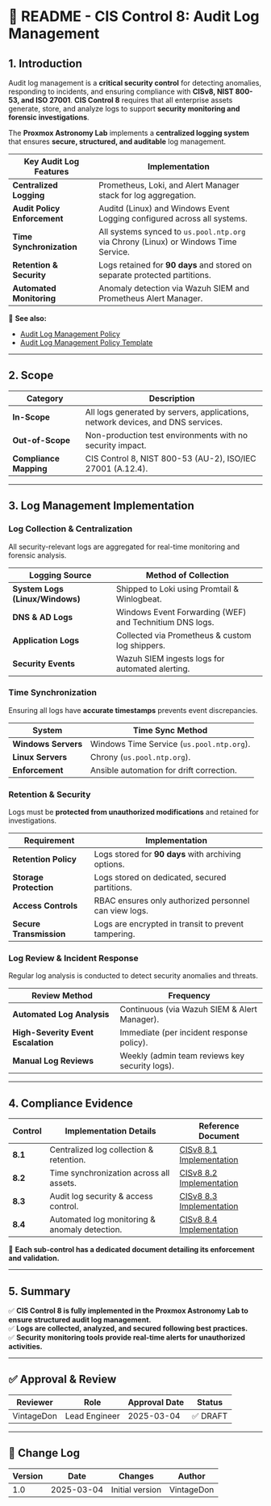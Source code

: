 <!-- ---
title: "README - CIS Control 8: Audit Log Management"
description: "An overview of CIS Control 8 and its implementation within the Proxmox Astronomy Lab, ensuring comprehensive audit log management."
author: "VintageDon"
tags: ["CISv8.1", "Audit Logging", "Monitoring", "Security", "Compliance"]
category: "Compliance"
kb_type: "README"
version: "1.0"
status: "Draft"
last_updated: "2025-03-04"
---
 -->

# **📜 README - CIS Control 8: Audit Log Management**

## **1. Introduction**

Audit log management is a **critical security control** for detecting anomalies, responding to incidents, and ensuring compliance with **CISv8, NIST 800-53, and ISO 27001**. **CIS Control 8** requires that all enterprise assets generate, store, and analyze logs to support **security monitoring and forensic investigations**.

The **Proxmox Astronomy Lab** implements a **centralized logging system** that ensures **secure, structured, and auditable** log management.

| **Key Audit Log Features** | **Implementation** |
|---------------------------|------------------|
| **Centralized Logging** | Prometheus, Loki, and Alert Manager stack for log aggregation. |
| **Audit Policy Enforcement** | Auditd (Linux) and Windows Event Logging configured across all systems. |
| **Time Synchronization** | All systems synced to `us.pool.ntp.org` via Chrony (Linux) or Windows Time Service. |
| **Retention & Security** | Logs retained for **90 days** and stored on separate protected partitions. |
| **Automated Monitoring** | Anomaly detection via Wazuh SIEM and Prometheus Alert Manager. |

📌 **See also:**

- [Audit Log Management Policy](../cisv81-controls/cisv81-08-audit-log-management-policy.md)
- [Audit Log Management Policy Template](../cisv81-policy-templates/cisv81-08-audit-log-management-template.md)

---

## **2. Scope**

| **Category**  | **Description** |
|--------------|----------------|
| **In-Scope** | All logs generated by servers, applications, network devices, and DNS services. |
| **Out-of-Scope** | Non-production test environments with no security impact. |
| **Compliance Mapping** | CIS Control 8, NIST 800-53 (AU-2), ISO/IEC 27001 (A.12.4). |

---

## **3. Log Management Implementation**

### **Log Collection & Centralization**

All security-relevant logs are aggregated for real-time monitoring and forensic analysis.

| **Logging Source** | **Method of Collection** |
|------------------|----------------------|
| **System Logs (Linux/Windows)** | Shipped to Loki using Promtail & Winlogbeat. |
| **DNS & AD Logs** | Windows Event Forwarding (WEF) and Technitium DNS logs. |
| **Application Logs** | Collected via Prometheus & custom log shippers. |
| **Security Events** | Wazuh SIEM ingests logs for automated alerting. |

### **Time Synchronization**

Ensuring all logs have **accurate timestamps** prevents event discrepancies.

| **System** | **Time Sync Method** |
|------------|---------------------|
| **Windows Servers** | Windows Time Service (`us.pool.ntp.org`). |
| **Linux Servers** | Chrony (`us.pool.ntp.org`). |
| **Enforcement** | Ansible automation for drift correction. |

### **Retention & Security**

Logs must be **protected from unauthorized modifications** and retained for investigations.

| **Requirement** | **Implementation** |
|--------------|------------------|
| **Retention Policy** | Logs stored for **90 days** with archiving options. |
| **Storage Protection** | Logs stored on dedicated, secured partitions. |
| **Access Controls** | RBAC ensures only authorized personnel can view logs. |
| **Secure Transmission** | Logs are encrypted in transit to prevent tampering. |

### **Log Review & Incident Response**

Regular log analysis is conducted to detect security anomalies and threats.

| **Review Method** | **Frequency** |
|------------------|--------------|
| **Automated Log Analysis** | Continuous (via Wazuh SIEM & Alert Manager). |
| **High-Severity Event Escalation** | Immediate (per incident response policy). |
| **Manual Log Reviews** | Weekly (admin team reviews key security logs). |

---

## **4. Compliance Evidence**

| **Control** | **Implementation Details** | **Reference Document** |
|------------|----------------------|------------------|
| **8.1** | Centralized log collection & retention. | [CISv8 8.1 Implementation](./8.1.md) |
| **8.2** | Time synchronization across all assets. | [CISv8 8.2 Implementation](./8.2.md) |
| **8.3** | Audit log security & access control. | [CISv8 8.3 Implementation](./8.3.md) |
| **8.4** | Automated log monitoring & anomaly detection. | [CISv8 8.4 Implementation](./8.4.md) |

📌 **Each sub-control has a dedicated document detailing its enforcement and validation.**

---

## **5. Summary**

✅ **CIS Control 8 is fully implemented in the Proxmox Astronomy Lab to ensure structured audit log management.**  
✅ **Logs are collected, analyzed, and secured following best practices.**  
✅ **Security monitoring tools provide real-time alerts for unauthorized activities.**  

---

## ✅ Approval & Review

| **Reviewer** | **Role** | **Approval Date** | **Status** |
|-------------|---------|------------------|------------|
| VintageDon | Lead Engineer | 2025-03-04 | ✅ DRAFT |

---

## 📜 Change Log

| **Version** | **Date** | **Changes** | **Author** |
|------------|---------|-------------|------------|
| 1.0 | 2025-03-04 | Initial version | VintageDon |

